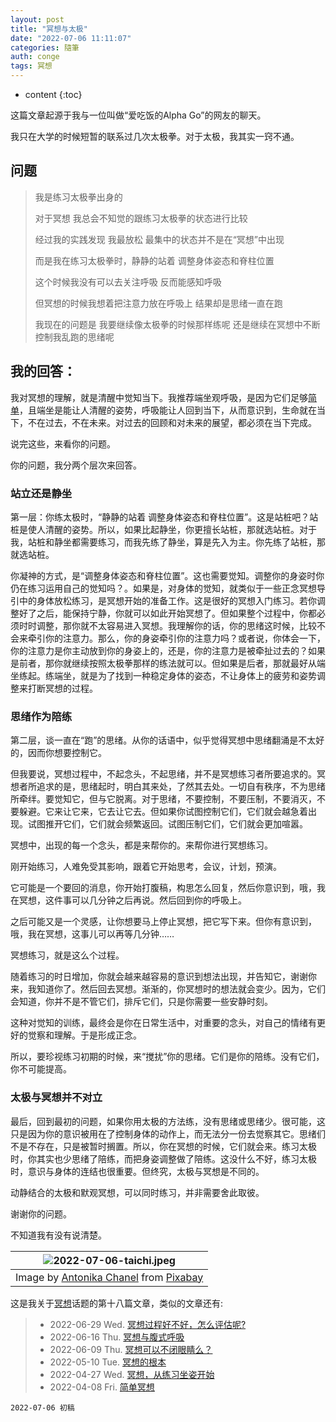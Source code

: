 ```yaml
---
layout: post
title: "冥想与太极"
date: "2022-07-06 11:11:07"
categories: 隨筆
auth: conge
tags: 冥想
---
```


* content
{:toc}

这篇文章起源于我与一位叫做“爱吃饭的Alpha Go”的网友的聊天。

我只在大学的时候短暂的联系过几次太极拳。对于太极，我其实一窍不通。





## 问题

> 我是练习太极拳出身的  
>
> 对于冥想 我总会不知觉的跟练习太极拳的状态进行比较
>
> 经过我的实践发现  我最放松 最集中的状态并不是在“冥想”中出现
>
> 而是我在练习太极拳时，静静的站着 调整身体姿态和脊柱位置
>
> 这个时候我没有可以去关注呼吸  反而能感知呼吸
>
> 但冥想的时候我想着把注意力放在呼吸上 结果却是思绪一直在跑
>
> 我现在的问题是 我要继续像太极拳的时候那样练呢  还是继续在冥想中不断控制我乱跑的思绪呢

## 我的回答：

我对冥想的理解，就是清醒中觉知当下。我推荐端坐观呼吸，是因为它们足够[简单](/2022/04/08/simple-meditation/)，且端坐是能让人清醒的姿势，呼吸能让人回到当下，从而意识到，生命就在当下，不在过去，不在未来。对过去的回顾和对未来的展望，都必须在当下完成。

说完这些，来看你的问题。

你的问题，我分两个层次来回答。

### 站立还是静坐

第一层：你练太极时，“静静的站着 调整身体姿态和脊柱位置”。这是站桩吧？站桩是使人清醒的姿势。所以，如果比起静坐，你更擅长站桩，那就选站桩。对于我，站桩和静坐都需要练习，而我先练了静坐，算是先入为主。你先练了站桩，那就选站桩。

你凝神的方式，是“调整身体姿态和脊柱位置”。这也需要觉知。调整你的身姿时你仍在练习运用自己的觉知吗？。如果是，对身体的觉知，就类似于一些正念冥想导引中的身体放松练习，是冥想开始的准备工作。这是很好的冥想入门练习。若你调整好了之后，能保持宁静，你就可以如此开始冥想了。但如果整个过程中，你都必须时时调整，那你就不太容易进入冥想。我理解你的话，你的思绪这时候，比较不会来牵引你的注意力。那么，你的身姿牵引你的注意力吗？或者说，你体会一下，你的注意力是你主动放到你的身姿上的，还是，你的注意力是被牵扯过去的？如果是前者，那你就继续按照太极拳那样的练法就可以。但如果是后者，那就最好从端坐练起。练端坐，就是为了找到一种稳定身体的姿态，不让身体上的疲劳和姿势调整来打断冥想的过程。

### 思绪作为陪练

第二层，谈一直在“跑”的思绪。从你的话语中，似乎觉得冥想中思绪翻涌是不太好的，因而你想要控制它。

但我要说，冥想过程中，不起念头，不起思绪，并不是冥想练习者所要追求的。冥想者所追求的是，思绪起时，明白其来处，了然其去处。一切自有秩序，不为思绪所牵绊。要觉知它，但与它脱离。对于思绪，不要控制，不要压制，不要消灭，不要躲避。它来让它来，它去让它去。但如果你试图控制它们，它们就会越急着出现。试图推开它们，它们就会频繁返回。试图压制它们，它们就会更加喧嚣。

冥想中，出现的每一个念头，都是来帮你的。来帮你进行冥想练习。

刚开始练习，人难免受其影响，跟着它开始思考，会议，计划，预演。

它可能是一个要回的消息，你开始打腹稿，构思怎么回复，然后你意识到，哦，我在冥想，这件事可以几分钟之后再说。然后回到你的呼吸上。

之后可能又是一个灵感，让你想要马上停止冥想，把它写下来。但你有意识到，哦，我在冥想，这事儿可以再等几分钟……

冥想练习，就是这么个过程。

随着练习的时日增加，你就会越来越容易的意识到想法出现，并告知它，谢谢你来，我知道你了。然后回去冥想。渐渐的，你冥想时的想法就会变少。因为，它们会知道，你并不是不管它们，排斥它们，只是你需要一些安静时刻。

这种对觉知的训练，最终会是你在日常生活中，对重要的念头，对自己的情绪有更好的觉察和理解。于是形成正念。

所以，要珍视练习初期的时候，来“搅扰”你的思绪。它们是你的陪练。没有它们，你不可能提高。

### 太极与冥想并不对立

最后，回到最初的问题，如果你用太极的方法练，没有思绪或思绪少。很可能，这只是因为你的意识被用在了控制身体的动作上，而无法分一份去觉察其它。思绪们不是不存在，只是被暂时搁置。所以，你在冥想的时候，它们就会来。练习太极时，你其实也少思绪了陪练，而把身姿调整做了陪练。这没什么不好，练习太极时，意识与身体的连结也很重要。但终究，太极与冥想是不同的。

动静结合的太极和默观冥想，可以同时练习，并非需要舍此取彼。

谢谢你的问题。

不知道我有没有说清楚。

| ![2022-07-06-taichi.jpeg](https://s2.loli.net/2022/07/07/HGziZb6pXIkCgK7.jpg)|
| --------------------------------- |
| Image by <a href="https://pixabay.com/users/antonika-2935294/?utm_source=link-attribution&amp;utm_medium=referral&amp;utm_campaign=image&amp;utm_content=1583819">Antonika Chanel</a> from <a href="https://pixabay.com/?utm_source=link-attribution&amp;utm_medium=referral&amp;utm_campaign=image&amp;utm_content=1583819">Pixabay</a> |

这是我关于[冥想](https://conge.github.io/tag/#冥想)话题的第十八篇文章，类似的文章还有:

> - 2022-06-29 Wed. [冥想过程好不好，怎么评估呢? ](https://conge.github.io/2022/06/29/no-judgement/)
> - 2022-06-16 Thu. [冥想与腹式呼吸](/2022/06/16/belly-breathing/)
> - 2022-06-09 Thu. [冥想可以不闭眼睛么？](/2022/06/09/eye/)
> - 2022-05-10 Tue. [冥想的根本](/2022/05/10/basics/)
> - 2022-04-27 Wed. [冥想，从练习坐姿开始 ](/2022/04/27/sitting/)
> - 2022-04-08 Fri. [简单冥想](/2022/04/08/simple-meditation/)

```
2022-07-06 初稿
```
